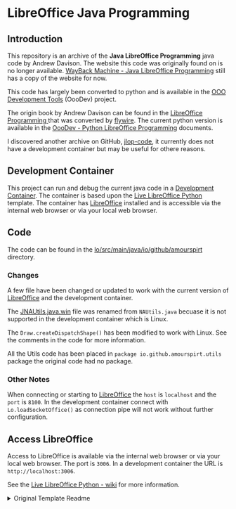 # LibreOffice Java Programming

## Introduction

This repository is an archive of the **Java LibreOffice Programming** java code by Andrew Davison. The website this code was originally found on is no longer available. [WayBack Machine - Java LibreOffice Programming](https://web.archive.org/web/20221221230318/https://fivedots.coe.psu.ac.th/~ad/jlop/) still has a copy of the website for now.

This code has largely been converted to python and is available in the [OOO Development Tools](https://python-ooo-dev-tools.readthedocs.io/en/latest/index.html) (OooDev) project.

The origin book by Andrew Davison can be found in the [
LibreOffice Programming ](https://flywire.github.io/lo-p/) that was converted by [flywire](https://github.com/flywire). The current python version is available in the [OooDev - Python LibreOffice Programming](hhttps://python-ooo-dev-tools.readthedocs.io/en/latest/odev/index.html) documents.

I discovered another archive on GitHub, [jlop-code](https://github.com/hosseinn/jlop-code/tree/main), it currently does not have a development container but may be useful for othere reasons.

## Development Container

This project can run and debug the current java code in a [Development Container](https://code.visualstudio.com/remote/advancedcontainers/overview). The container is based upon the [Live LibreOffice Python](https://github.com/Amourspirit/live-libreoffice-python) template. The container has [LibreOffice](https://www.libreoffice.org/) installed and is accessible via the internal web browser or via your local web browser.

## Code

The code can be found in the [lo/src/main/java/io/github/amourspirt](./lo/src/main/java/io/github/amourspirt) directory.

### Changes

A few file have been changed or updated to work with the current version of [LibreOffice](https://www.libreoffice.org/) and the development container.

The [JNAUtils.java.win](lo/src/main/java/io/github/amourspirt/utils/JNAUtils.java.win) file was renamed from `NAUtils.java` becuase it is not supported in the development container which is Linux.

The `Draw.createDispatchShape()` has been modified to work with Linux. See the comments in the code for more information.

All the Utils code has been placed in `package io.github.amourspirt.utils` package the original code had no package.

### Other Notes

When connecting or starting to [LibreOffice](https://www.libreoffice.org/) the `host` is `localhost` and the `port` is `8100`. In the development container connect with `Lo.loadSocketOffice()` as connection pipe will not work without further configuration.

## Access LibreOffice

Access to LibreOffice is available via the internal web browser or via your local web browser. The port is `3006`. In a development container the URL is `http://localhost:3006`.

See the [Live LibreOffice Python - wiki](https://github.com/Amourspirit/live-libreoffice-python/wiki) for more information.

<details>
<summary>Original Template Readme</summary>

# Live LibreOffice Python

Live LibreOffice Python is a complete development environment for creating, debugging and testing python scripts. It leverages the power of [VS Code] and has [LibreOffice] baked in that can be access via the internal web browser or via your local web browser which allows for a much more pleasant and consistent debugging experience.

With the power of [GitHub Codespaces](https://docs.github.com/en/codespaces/overview) it is possible to have [VS Code] and [LibreOffice] running together. One big benefit is a isolated and [VS Code]/[LibreOffice] environment.

Locally a project based upon this template can also be run in a [Development Container](https://code.visualstudio.com/remote/advancedcontainers/overview).

It is also possible to use [GitHub CLI/CD] to create a workflow that test your project with the presents of LibreOffice. This template has a working example of testing using [GitHub CLI/CD].

There are Built in [Tools](https://github.com/Amourspirit/live-libreoffice-python/wiki/Tools) such as [gitget](https://github.com/Amourspirit/live-libreoffice-python/wiki/Tools#gitget) that allow you to quickly add examples to your project from sources such as [LibreOffice Python UNO Examples]. Also there is a built in [console](https://github.com/Amourspirit/live-libreoffice-python/wiki/Console) to help debug the [API](https://api.libreoffice.org/).

This templated can also be leveraged to demonstrate working examples of code.

[![image](https://github.com/Amourspirit/live-libreoffice-python/assets/4193389/35758c26-63b7-48f9-99c0-84dd19b26a8f)](https://github.com/Amourspirit/live-libreoffice-python/assets/4193389/35758c26-63b7-48f9-99c0-84dd19b26a8f)

## Getting Started

See the [Getting Started](https://github.com/Amourspirit/live-libreoffice-python/wiki/Getting-Started) in the [Wiki](https://github.com/Amourspirit/live-libreoffice-python/wiki).

</details>

[VS Code]:https://code.visualstudio.com/

[LibreOffice]:https://www.libreoffice.org/
[GitHub CLI/CD]:https://resources.github.com/ci-cd/
[LibreOffice Python UNO Examples]:https://github.com/Amourspirit/python-ooouno-ex
